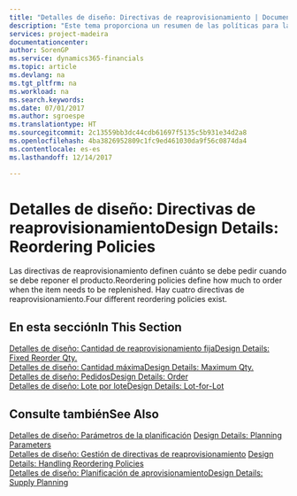 ```yaml
---
title: "Detalles de diseño: Directivas de reaprovisionamiento | Documentos de Microsoft"
description: "Este tema proporciona un resumen de las políticas para la reposición de producto."
services: project-madeira
documentationcenter: 
author: SorenGP
ms.service: dynamics365-financials
ms.topic: article
ms.devlang: na
ms.tgt_pltfrm: na
ms.workload: na
ms.search.keywords: 
ms.date: 07/01/2017
ms.author: sgroespe
ms.translationtype: HT
ms.sourcegitcommit: 2c13559bb3dc44cdb61697f5135c5b931e34d2a8
ms.openlocfilehash: 4ba3826952809c1fc9ed461030da9f56c0874da4
ms.contentlocale: es-es
ms.lasthandoff: 12/14/2017

---
```

# <a name="design-details-reordering-policies"></a><span data-ttu-id="bc2e5-103">Detalles de diseño: Directivas de reaprovisionamiento</span><span class="sxs-lookup"><span data-stu-id="bc2e5-103">Design Details: Reordering Policies</span></span>
<span data-ttu-id="bc2e5-104">Las directivas de reaprovisionamiento definen cuánto se debe pedir cuando se debe reponer el producto.</span><span class="sxs-lookup"><span data-stu-id="bc2e5-104">Reordering policies define how much to order when the item needs to be replenished.</span></span> <span data-ttu-id="bc2e5-105">Hay cuatro directivas de reaprovisionamiento.</span><span class="sxs-lookup"><span data-stu-id="bc2e5-105">Four different reordering policies exist.</span></span>  

## <a name="in-this-section"></a><span data-ttu-id="bc2e5-106">En esta sección</span><span class="sxs-lookup"><span data-stu-id="bc2e5-106">In This Section</span></span>  
[<span data-ttu-id="bc2e5-107">Detalles de diseño: Cantidad de reaprovisionamiento fija</span><span class="sxs-lookup"><span data-stu-id="bc2e5-107">Design Details: Fixed Reorder Qty.</span></span>](design-details-fixed-reorder-qty.md)  
[<span data-ttu-id="bc2e5-108">Detalles de diseño: Cantidad máxima</span><span class="sxs-lookup"><span data-stu-id="bc2e5-108">Design Details: Maximum Qty.</span></span>](design-details-maximum-qty.md)  
[<span data-ttu-id="bc2e5-109">Detalles de diseño: Pedidos</span><span class="sxs-lookup"><span data-stu-id="bc2e5-109">Design Details: Order</span></span>](design-details-order.md)  
[<span data-ttu-id="bc2e5-110">Detalles de diseño: Lote por lote</span><span class="sxs-lookup"><span data-stu-id="bc2e5-110">Design Details: Lot-for-Lot</span></span>](design-details-lot-for-lot.md)  

## <a name="see-also"></a><span data-ttu-id="bc2e5-111">Consulte también</span><span class="sxs-lookup"><span data-stu-id="bc2e5-111">See Also</span></span>  
<span data-ttu-id="bc2e5-112">[Detalles de diseño: Parámetros de la planificación](design-details-planning-parameters.md) </span><span class="sxs-lookup"><span data-stu-id="bc2e5-112">[Design Details: Planning Parameters](design-details-planning-parameters.md) </span></span>  
<span data-ttu-id="bc2e5-113">[Detalles de diseño: Gestión de directivas de reaprovisionamiento](design-details-handling-reordering-policies.md) </span><span class="sxs-lookup"><span data-stu-id="bc2e5-113">[Design Details: Handling Reordering Policies](design-details-handling-reordering-policies.md) </span></span>  
[<span data-ttu-id="bc2e5-114">Detalles de diseño: Planificación de aprovisionamiento</span><span class="sxs-lookup"><span data-stu-id="bc2e5-114">Design Details: Supply Planning</span></span>](design-details-supply-planning.md)

